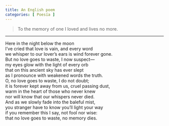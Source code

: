 ```yaml
---
title: An English poem
categories: [ Poesía ]
---
```


> To the memory of one I loved and lives no more.
---

Here in the night below the moon <br> 
I’ve cried that love is vain, and every word <br>
we whisper to our lover’s ears is wind forever gone.<br> 
But no love goes to waste, I now suspect— <br> 
my eyes glow with the light of every orb<br> 
that on this ancient sky has ever slept<br> 
as I pronounce with weakened words the truth.<br> 
O, no love goes to waste, I do not doubt;<br> 
it is forever kept away from us, cruel passing dust,<br> 
warm in the heart of those who never knew<br> 
nor will know that our whispers never died.<br> 
And as we slowly fade into the baleful mist,<br> 
you stranger have to know you’ll light your way<br>
if you remember this I say, not fool nor wise: <br>
that no love goes to waste, no memory dies.

